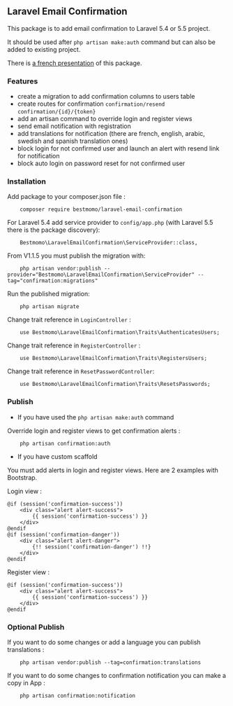 ## Laravel Email Confirmation ##

This package is to add email confirmation to Laravel 5.4 or 5.5 project.

It should be used after `php artisan make:auth` command but can also be added to existing project.

There is [a french presentation](http://laravel.sillo.org/ajouter-la-confirmation-de-lemail/) of this package.

### Features ###

- create a migration to add confirmation columns to users table
- create routes for confirmation
     `confirmation/resend`
     `confirmation/{id}/{token}`
- add an artisan command to override login and register views
- send email notification with registration
- add translations for notification (there are french, english, arabic, swedish and spanish translation ones)
- block login for not confirmed user and launch an alert with resend link for notification
- block auto login on password reset for not confirmed user

### Installation ###

Add package to your composer.json file :
```
    composer require bestmomo/laravel-email-confirmation
```

For Laravel 5.4 add service provider to `config/app.php` (with Laravel 5.5 there is the package discovery):
```
    Bestmomo\LaravelEmailConfirmation\ServiceProvider::class,
```

From V1.1.5 you must publish the migration with:
```
    php artisan vendor:publish --provider="Bestmomo\LaravelEmailConfirmation\ServiceProvider" --tag="confirmation:migrations"
```

Run the published migration:
```
    php artisan migrate
```

Change trait reference in `LoginController` :
```
    use Bestmomo\LaravelEmailConfirmation\Traits\AuthenticatesUsers;
```

Change trait reference in `RegisterController` :
```
    use Bestmomo\LaravelEmailConfirmation\Traits\RegistersUsers;
```

Change trait reference in `ResetPasswordController`:
```
    use Bestmomo\LaravelEmailConfirmation\Traits\ResetsPasswords;
```

### Publish ###

- If you have used the `php artisan make:auth` command

Override login and register views to get confirmation alerts :
```
    php artisan confirmation:auth
```

- If you have custom scaffold

You must add alerts in login and register views. Here are 2 examples with Bootstrap.

Login view :

```
@if (session('confirmation-success'))
    <div class="alert alert-success">
        {{ session('confirmation-success') }}
    </div>
@endif
@if (session('confirmation-danger'))
    <div class="alert alert-danger">
        {!! session('confirmation-danger') !!}
    </div>
@endif
```

Register view :

```
@if (session('confirmation-success'))
    <div class="alert alert-success">
        {{ session('confirmation-success') }}
    </div>
@endif
```

### Optional Publish ###

If you want to do some changes or add a language you can publish translations :
```
    php artisan vendor:publish --tag=confirmation:translations
```

If you want to do some changes to confirmation notification you can make a copy in App :
```
    php artisan confirmation:notification
```
